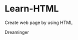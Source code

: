 # Learn-HTML
Create web page by using HTML
<!DOCTYPE html>
<HTML>
    <HEAD>
        <TITLE>This Is My First Web Page</TITLE>
    </HEAD>
    <BODY>
        <P> Dreaminger </P>
        <!--Comment-->
    </BODY>
</HTML>
